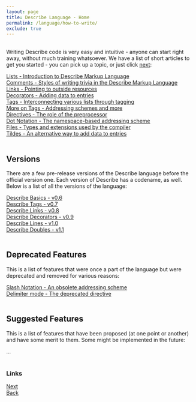 ```yaml
---
layout: page
title: Describe Language - Home
permalink: /language/how-to-write/
exclude: true
---
```

<br>Writing Describe code is very easy and intuitive - anyone can start right away, without much training whatsoever. We have a list of short articles to get you started - you can pick up a topic, or just click [next](/language/lists/):<br>

[Lists - Introduction to Describe Markup Language](/language/how-to-write-lists/)<br>
[Comments - Styles of writing trivia in the Describe Markup Language](/language/how-to-write-comments/)<br>
[Links - Pointing to outside resources](/language/how-to-write-links/)<br>
[Decorators - Adding data to entries](/language/how-to-write-decorators/)<br>
[Tags - Interconnecting various lists through tagging](/language/how-to-write-tags/)<br>
[More on Tags - Addressing schemes and more](/language/how-to-write-tagging/)<br>
[Directives - The role of the preprocessor](/language/how-to-write-directives/)<br>
[Dot Notation - The namespace-based addressing scheme](/language/how-to-write-dot-notation/)<br>
[Files - Types and extensions used by the compiler](/language/how-to-write-file-names/)<br>
[Tildes - An alternative way to add data to entries](/language/how-to-write-tildes/)<br><br>

## Versions

There are a few pre-release versions of the Describe language before the official version one. Each version of Describe has a codename, as well. Below is a list of all the versions of the language:<br>

[Describe Basics - v0.6](/language/version-06/)<br>
[Describe Tags - v0.7](/language/version-07/)<br>
[Describe Links - v0.8](/language/version-08/)<br>
[Describe Decorators - v0.9](/language/version-09/)<br>
[Describe Lines - v1.0](/language/version-10/)<br>
[Describe Doubles - v1.1](/language/version-11/)<br><br>

## Deprecated Features

This is a list of features that were once a part of the language but were deprecated and removed for various reasons:<br>

[Slash Notation - An obsolete addressing scheme](/language/deprecated-slash-notation/)<br>
[Delimiter mode - The deprecated directive](/language/deprecated-delimiter-mode/)<br><br>

## Suggested Features

This is a list of features that have been proposed (at one point or another) and have some merit to them. Some might be implemented in the future:<br>

...<br><br>

### Links
[Next](/language/lists/)<br>
[Back](/language/)